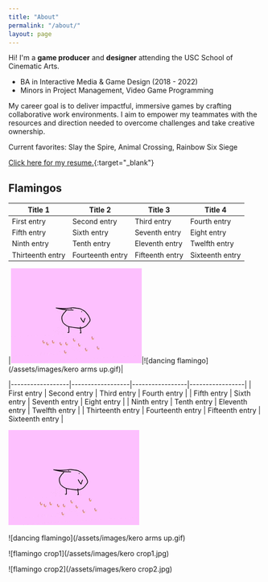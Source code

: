 ```yaml
---
title: "About"
permalink: "/about/"
layout: page
---
```


Hi! I'm a **game producer** and **designer** attending the USC School of Cinematic Arts.
- BA in Interactive Media & Game Design (2018 - 2022)
- Minors in Project Management, Video Game Programming
 
My career goal is to deliver impactful, immersive games by crafting collaborative work environments.
I aim to empower my teammates with the resources and direction needed to overcome challenges and take creative ownership.

Current favorites: Slay the Spire, Animal Crossing, Rainbow Six Siege

[Click here for my resume.](https://www.linkedin.com/in/michelleliu6/){:target="_blank"}

## Flamingos

| Title 1          | Title 2          | Title 3         | Title 4         |
|------------------|------------------|-----------------|-----------------|
| First entry      | Second entry     | Third entry     | Fourth entry    |
| Fifth entry      | Sixth entry      | Seventh entry   | Eight entry     |
| Ninth entry      | Tenth entry      | Eleventh entry  | Twelfth entry   |
| Thirteenth entry | Fourteenth entry | Fifteenth entry | Sixteenth entry |

|![flamingo gif](/assets/images/kero.gif)|![dancing flamingo](/assets/images/kero arms up.gif)|

|------------------|------------------|-----------------|-----------------|
| First entry      | Second entry     | Third entry     | Fourth entry    |
| Fifth entry      | Sixth entry      | Seventh entry   | Eight entry     |
| Ninth entry      | Tenth entry      | Eleventh entry  | Twelfth entry   |
| Thirteenth entry | Fourteenth entry | Fifteenth entry | Sixteenth entry |

![flamingo gif](/assets/images/kero.gif)

![dancing flamingo](/assets/images/kero arms up.gif)

![flamingo crop1](/assets/images/kero crop1.jpg)

![flamingo crop2](/assets/images/kero crop2.jpg)